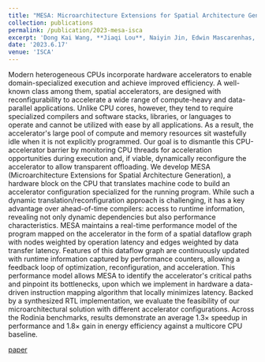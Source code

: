 ```yaml
---
title: "MESA: Microarchitecture Extensions for Spatial Architecture Generation"
collection: publications
permalink: /publication/2023-mesa-isca
excerpt: 'Dong Kai Wang, **Jiaqi Lou**, Naiyin Jin, Edwin Mascarenhas, Rohan Mahapatra, Sean Kinzer, Soroush Ghodrati, Amir Yazdanbakhsh, Hadi Esmaeilzadeh, Nam Sung Kim. [[paper](https://dl.acm.org/doi/abs/10.1145/3579371.3589084)]'
date: '2023.6.17'
venue: 'ISCA'
---
```


Modern heterogeneous CPUs incorporate hardware accelerators to enable domain-specialized execution and achieve improved efficiency. A well-known class among them, spatial accelerators, are designed with reconfigurability to accelerate a wide range of compute-heavy and data-parallel applications. Unlike CPU cores, however, they tend to require specialized compilers and software stacks, libraries, or languages to operate and cannot be utilized with ease by all applications. As a result, the accelerator's large pool of compute and memory resources sit wastefully idle when it is not explicitly programmed. Our goal is to dismantle this CPU-accelerator barrier by monitoring CPU threads for acceleration opportunities during execution and, if viable, dynamically reconfigure the accelerator to allow transparent offloading. We develop MESA (Microarchitecture Extensions for Spatial Architecture Generation), a hardware block on the CPU that translates machine code to build an accelerator configuration specialized for the running program. While such a dynamic translation/reconfiguration approach is challenging, it has a key advantage over ahead-of-time compilers: access to runtime information, revealing not only dynamic dependencies but also performance characteristics. MESA maintains a real-time performance model of the program mapped on the accelerator in the form of a spatial dataflow graph with nodes weighted by operation latency and edges weighted by data transfer latency. Features of this dataflow graph are continuously updated with runtime information captured by performance counters, allowing a feedback loop of optimization, reconfiguration, and acceleration. This performance model allows MESA to identify the accelerator's critical paths and pinpoint its bottlenecks, upon which we implement in hardware a data-driven instruction mapping algorithm that locally minimizes latency. Backed by a synthesized RTL implementation, we evaluate the feasibility of our microarchitectural solution with different accelerator configurations. Across the Rodinia benchmarks, results demonstrate an average 1.3× speedup in performance and 1.8× gain in energy efficiency against a multicore CPU baseline.

[paper](https://dl.acm.org/doi/abs/10.1145/3579371.3589084) 
